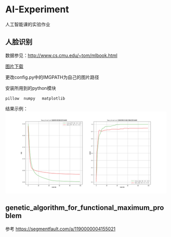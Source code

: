 # AI-Experiment
人工智能课的实验作业

## 人脸识别

数据参见：http://www.cs.cmu.edu/~tom/mlbook.html

[图片下载](http://www.cs.cmu.edu/afs/cs.cmu.edu/project/theo-8/faceimages/faces_4.tar.Z)

更改config.py中的IMGPATH为自己的图片路径

安装所用到的python模块
```
pillow  numpy   matplotlib
```

结果示例：
![](face_direction.png)
## genetic_algorithm_for_functional_maximum_problem

参考 https://segmentfault.com/a/1190000004155021